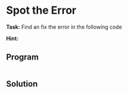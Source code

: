 # Spot the Error

**Task:** Find an fix the error in the following code

**Hint:** 

## Program
```python


```

## Solution
```python


```
